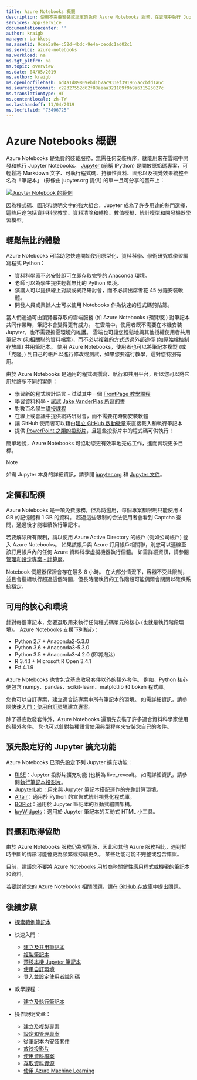 ```yaml
---
title: Azure Notebooks 概觀
description: 使用不需要安裝或設定的免費 Azure Notebooks 服務，在雲端中執行 Jupyter 筆記本。
services: app-service
documentationcenter: ''
author: kraigb
manager: barbkess
ms.assetid: 9cea5a8e-c52d-4bdc-9e4a-cecdc1ad02c1
ms.service: azure-notebooks
ms.workload: na
ms.tgt_pltfrm: na
ms.topic: overview
ms.date: 04/05/2019
ms.author: kraigb
ms.openlocfilehash: ad4a1d89809ebd1b7ac933ef391965accbfd1a6c
ms.sourcegitcommit: c22327552d62f88aeaa321189f9b9a631525027c
ms.translationtype: HT
ms.contentlocale: zh-TW
ms.lasthandoff: 11/04/2019
ms.locfileid: "73496725"
---
```

# <a name="overview-of-azure-notebooks"></a>Azure Notebooks 概觀

Azure Notebooks 是免費的裝載服務，無需任何安裝程序，就能用來在雲端中開發和執行 Jupyter Notebooks。 [Jupyter](https://jupyter.org/) (前稱 IPython) 是開放原始碼專案，可輕鬆將 Markdown 文字、可執行程式碼、持續性資料、圖形以及視覺效果統整至名為「筆記本」  (影像由 jupyter.org 提供) 的單一且可分享的畫布上：

[![Jupyter Notebook 的範例](https://jupyter.org/assets/jupyterpreview.png)](https://jupyter.org/assets/jupyterpreview.png#lightbox)

因為程式碼、圖形和說明文字的強大組合，Jupyter 成為了許多用途的熱門選擇，這些用途包括資料科學教學、資料清除和轉換、數值模擬、統計模型和開發機器學習模型。

## <a name="hassle-free-experience"></a>輕鬆無比的體驗

Azure Notebooks 可協助您快速開始使用原型化、資料科學、學術研究或學習編寫程式 Python：

- 資料科學家不必安裝即可立即存取完整的 Anaconda 環境。
- 老師可以為學生提供輕鬆無比的 Python 環境。
- 演講人可以提供線上對談或網路研討會，而不必請出席者花 45 分鐘安裝軟體。
- 開發人員或業餘人士可以使用 Notebooks 作為快速的程式碼剪貼簿。

當人們透過可由瀏覽器存取的雲端服務 (如 Azure Notebooks (預覽版)) 對筆記本共同作業時，筆記本會變得更有威力。 在雲端中，使用者既不需要在本機安裝 Jupyter，也不需要擔憂環境的維護。 雲端也可讓您輕鬆地與其他授權使用者共用筆記本 (和相關聯的資料檔案)，而不必以複雜的方式透過外部途徑 (如原始檔控制存放庫) 共用筆記本。 使用 Azure Notebooks，使用者也可以將筆記本複製 (或「克隆」) 到自己的帳戶以進行修改或測試，如果您要進行教學，這對您特別有用。

由於 Azure Notebooks 是通用的程式碼撰寫、執行和共用平台，所以您可以將它用於許多不同的案例：

- 學習新的程式設計語言 - 試試其中一個 [FrontPage 教學課程](https://notebooks.azure.com/Microsoft/projects/samples/html/Introduction%20to%20Python.ipynb)
- 學習資料科學 - 試試 [Jake VanderPlas 所寫的書](https://notebooks.azure.com/jakevdp/projects/PythonDataScienceHandbook)
- 對數百名學生[講授課程](https://notebooks.azure.com/garth-wells/projects/CUED-IA-Computing-Michaelmas)
- 在線上或會議中提供網路研討會，而不需要花時間安裝軟體 
- 讓 GitHub 使用者可以藉由[建立 GitHub 啟動徽章](https://notebooks.azure.com/help/projects/sharing/create-a-github-badge)來直接載入和執行筆記本
- 提供 [PowerPoint 之類的投影片](https://notebooks.azure.com/help/jupyter-notebooks/slides)，且這些投影片中的程式碼可供執行！

簡單地說，Azure Notebooks 可協助您更有效率地完成工作，進而實現更多目標。

> [!Note]
> 如需 Jupyter 本身的詳細資訊，請參閱 [jupyter.org](https://jupyter.org/) 和 [Jupyter 文件](https://jupyter-notebook.readthedocs.io/en/latest/)。

## <a name="pricing-and-quotas"></a>定價和配額

Azure Notebooks 是一項免費服務，但為防濫用，每個專案都限制只能使用 4 GB 的記憶體和 1 GB 的資料。 超過這些限制的合法使用者會看到 Captcha 查問，通過後才能繼續執行筆記本。

若要解除所有限制，請以使用 Azure Active Directory 的帳戶 (例如公司帳戶) 登入 Azure Notebooks。 如果該帳戶與 Azure 訂用帳戶相關聯，則您可以連線至該訂用帳戶內的任何 Azure 資料科學虛擬機器執行個體。 如需詳細資訊，請參閱[管理和設定專案 - 計算層](configure-manage-azure-notebooks-projects.md#compute-tier)。

Notebook 伺服器保證會存在最多 8 小時。 在大部分情況下，容器不受此限制，並且會繼續執行超過這個時間，但長時間執行的工作階段可能偶爾會關閉以確保系統穩定。

## <a name="available-kernels-and-environments"></a>可用的核心和環境

針對每個筆記本，您要選取用來執行任何程式碼單元的核心 (也就是執行階段環境)。 Azure Notebooks 支援下列核心：

- Python 2.7 + Anaconda2-5.3.0
- Python 3.6 + Anaconda3-5.3.0
- Python 3.5 + Anaconda3-4.2.0 (即將淘汰)
- R 3.4.1 + Microsoft R Open 3.4.1
- F# 4.1.9

Azure Notebooks 也會包含基底散發套件以外的額外套件。 例如，Python 核心便包含 numpy、pandas、scikit-learn、matplotlib 和 bokeh 程式庫。

您也可以自訂專案，建立適合該專案中所有筆記本的環境。 如需詳細資訊，請參閱[快速入門：使用自訂環境建立專案](quickstart-create-jupyter-notebook-project-environment.md)。

除了基底散發套件外，Azure Notebooks 還預先安裝了許多適合資料科學家使用的額外套件。 您也可以針對每種語言使用典型程序來安裝您自己的套件。

## <a name="pre-configured-jupyter-extensions"></a>預先設定好的 Jupyter 擴充功能

Azure Notebooks 已預先設定下列 Jupyter 擴充功能：

- [RISE](https://github.com/damianavila/RISE)：Jupyter 投影片擴充功能 (也稱為 live_reveal)。 如需詳細資訊，請參閱[執行筆記本投影片](present-jupyter-notebooks-slideshow.md)。
- [JupyterLab](https://github.com/jupyterlab/jupyterlab)：用來與 Jupyter 筆記本搭配運作的完整計算環境。
- [Altair](https://github.com/ellisonbg/altair)：適用於 Python 的宣告式統計視覺化程式庫。
- [BQPlot](https://github.com/bloomberg/bqplot)：適用於 Jupyter 筆記本的互動式繪圖架構。
- [IpyWidgets](https://github.com/jupyter-widgets/ipywidgets)：適用於 Jupyter 筆記本的互動式 HTML 小工具。

## <a name="issues-and-getting-help"></a>問題和取得協助

由於 Azure Notebooks 服務仍為預覽版，因此和其他 Azure 服務相比，遇到暫時中斷的情形可能會更為頻繁或持續更久。 某些功能可能不完整或包含錯誤。

目前，建議您不要將 Azure Notebooks 用於商務關鍵性應用程式或機密的筆記本和資料。

若要討論您的 Azure Notebooks 相關問題，請在 [GitHub 存放庫](https://github.com/Microsoft/AzureNotebooks/issues)中提出問題。

## <a name="next-steps"></a>後續步驟  

- [探索範例筆記本](azure-notebooks-samples.md)

- 快速入門：

  - [建立及共用筆記本](quickstart-create-share-jupyter-notebook.md)
  - [複製筆記本](quickstart-clone-jupyter-notebook.md)
  - [遷移本機 Jupyter 筆記本](quickstart-migrate-local-jupyter-notebook.md)
  - [使用自訂環境](quickstart-create-jupyter-notebook-project-environment.md)
  - [登入並設定使用者識別碼](quickstart-sign-in-azure-notebooks.md)

- 教學課程：

  - [建立及執行筆記本](tutorial-create-run-jupyter-notebook.md  )

- 操作說明文章：
  
  - [建立及複製專案](create-clone-jupyter-notebooks.md)
  - [設定和管理專案](configure-manage-azure-notebooks-projects.md)
  - [從筆記本內安裝套件](install-packages-jupyter-notebook.md)
  - [放映投影片](present-jupyter-notebooks-slideshow.md)
  - [使用資料檔案](work-with-project-data-files.md)
  - [存取資料資源](access-data-resources-jupyter-notebooks.md)
  - [使用 Azure Machine Learning](use-machine-learning-services-jupyter-notebooks.md)
